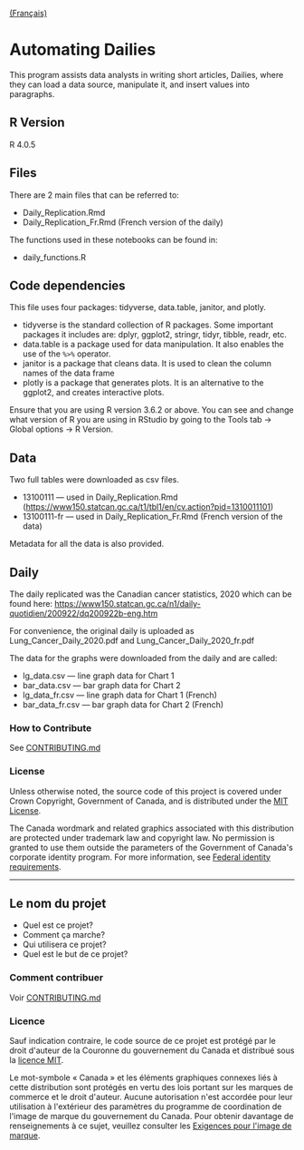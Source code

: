 [(Français)](#le-nom-du-projet)

# Automating Dailies

This program assists data analysts in writing short articles, Dailies, where they can load a data source, manipulate it, and insert values into paragraphs.

## R Version
R 4.0.5

## Files

There are 2 main files that can be referred to:
- Daily_Replication.Rmd
- Daily_Replication_Fr.Rmd (French version of the daily)

The functions used in these notebooks can be found in:
- daily_functions.R

## Code dependencies

This file uses four packages: tidyverse, data.table, janitor, and plotly.

- tidyverse is the standard collection of R packages. Some important packages it includes are: dplyr, ggplot2, stringr, tidyr, tibble, readr, etc.
- data.table is a package used for data manipulation. It also enables the use of the `%>%` operator.
- janitor is a package that cleans data. It is used to clean the column names of the data frame
- plotly is a package that generates plots. It is an alternative to the ggplot2, and creates interactive plots.

Ensure that you are using R version 3.6.2 or above. You can see and change what version of R you are using in RStudio by going to the Tools tab -> Global options -> R Version.

## Data

Two full tables were downloaded as csv files.
- 13100111 — used in Daily_Replication.Rmd (https://www150.statcan.gc.ca/t1/tbl1/en/cv.action?pid=1310011101)
- 13100111-fr — used in Daily_Replication_Fr.Rmd (French version of the data)

Metadata for all the data is also provided.

## Daily

The daily replicated was the Canadian cancer statistics, 2020 which can be found here: https://www150.statcan.gc.ca/n1/daily-quotidien/200922/dq200922b-eng.htm

For convenience, the original daily is uploaded as Lung_Cancer_Daily_2020.pdf and Lung_Cancer_Daily_2020_fr.pdf

The data for the graphs were downloaded from the daily and are called:
- lg_data.csv — line graph data for Chart 1
- bar_data.csv — bar graph data for Chart 2
- lg_data_fr.csv — line graph data for Chart 1 (French)
- bar_data_fr.csv — bar graph data for Chart 2 (French)

### How to Contribute

See [CONTRIBUTING.md](CONTRIBUTING.md)

### License

Unless otherwise noted, the source code of this project is covered under Crown Copyright, Government of Canada, and is distributed under the [MIT License](LICENSE).

The Canada wordmark and related graphics associated with this distribution are protected under trademark law and copyright law. No permission is granted to use them outside the parameters of the Government of Canada's corporate identity program. For more information, see [Federal identity requirements](https://www.canada.ca/en/treasury-board-secretariat/topics/government-communications/federal-identity-requirements.html).

______________________

## Le nom du projet

- Quel est ce projet?
- Comment ça marche?
- Qui utilisera ce projet?
- Quel est le but de ce projet?

### Comment contribuer

Voir [CONTRIBUTING.md](CONTRIBUTING.md)

### Licence

Sauf indication contraire, le code source de ce projet est protégé par le droit d'auteur de la Couronne du gouvernement du Canada et distribué sous la [licence MIT](LICENSE).

Le mot-symbole « Canada » et les éléments graphiques connexes liés à cette distribution sont protégés en vertu des lois portant sur les marques de commerce et le droit d'auteur. Aucune autorisation n'est accordée pour leur utilisation à l'extérieur des paramètres du programme de coordination de l'image de marque du gouvernement du Canada. Pour obtenir davantage de renseignements à ce sujet, veuillez consulter les [Exigences pour l'image de marque](https://www.canada.ca/fr/secretariat-conseil-tresor/sujets/communications-gouvernementales/exigences-image-marque.html).
